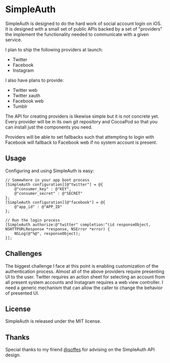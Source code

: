 # SimpleAuth

SimpleAuth is designed to do the hard work of social account login on iOS. It is designed with a small set of public APIs backed by a set of "providers" the implement the functionality needed to communicate with a given service.

I plan to ship the following providers at launch:

- Twitter
- Facebook
- Instagram

I also have plans to provide:

- Twitter web
- Twitter xauth
- Facebook web
- Tumblr

The API for creating providers is likewise simple but it is not concrete yet. Every provider will be in its own git repository and CocoaPod so that you can install just the components you need.

Providers will be able to set fallbacks such that attempting to login with Facebook will fallback to Facebook web if no system account is present.

## Usage

Configuring  and using SimpleAuth is easy:

````objc
// Somewhere in your app boot process
[SimpleAuth configuration][@"twitter"] = @{
    @"consumer_key" : @"KEY",
    @"consumer_secret" : @"SECRET"
};
[SimpleAuth configuration][@"facebook"] = @{
    @"app_id" : @"APP_ID"
};
````

````objc
// Run the login process
[SimpleAuth authorize:@"twitter" completion:^(id responseObject, NSHTTPURLResponse *response, NSError *error) {
    NSLog(@"%@", responseObject);
}];
````

## Challenges

The biggest challenge I face at this point is enabling customization of the authentication process. Almost all of the above providers require presenting UI to the user. Twitter requires an action sheet for selecting an account from all present system accounts and Instagram requires a web view controller. I need a generic mechanism that can allow the caller to change the behavior of presented UI.

## License

SimpleAuth is released under the MIT license.

## Thanks

Special thanks to my friend [@soffes](https://twitter.com/soffes) for advising on the SimpleAuth API design.
